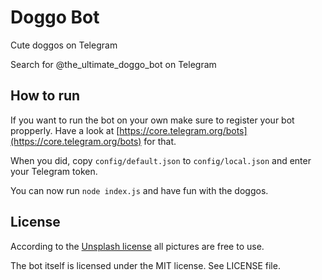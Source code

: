 # Doggo Bot
Cute doggos on Telegram

Search for @the_ultimate_doggo_bot on Telegram 

## How to run
If you want to run the bot on your own make sure to register your bot propperly.
Have a look at [https://core.telegram.org/bots](https://core.telegram.org/bots)
for that.

When you did, copy `config/default.json` to `config/local.json` and enter your Telegram token.

You can now run `node index.js` and have fun with the doggos.

## License
According to the [Unsplash license](https://unsplash.com/license) all pictures are free to use.

The bot itself is licensed under the MIT license. See LICENSE file.